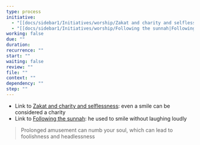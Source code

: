 ```yaml
---
type: process
initiative:
  - "[[docs/sidebar1/Initiatives/worship/Zakat and charity and selflessness|Zakat and charity and selflessness]]"
  - "[[docs/sidebar1/Initiatives/worship/Following the sunnah|Following the sunnah]]"
working: false
due: ""
duration: 
recurrence: ""
start: ""
waiting: false
review: ""
file: ""
context: ""
dependency: ""
step: ""
---
```


* Link to [Zakat and charity and selflessness](docs/sidebar1/Initiatives/worship/Zakat%20and%20charity%20and%20selflessness.md): even a smile can be considered a charity
* Link to [Following the sunnah](docs/sidebar1/Initiatives/worship/Following%20the%20sunnah.md): he used to smile without laughing loudly

> Prolonged amusement can numb your soul, which can lead to foolishness and headlessness
